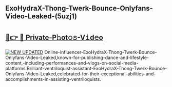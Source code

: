 ## ExoHydraX-Thong-Twerk-Bounce-Onlyfans-Video-Leaked-(5uzj1)


# <h2><a href="https://mediaupload.pro?-19M">🔗👉 🔴 Private-P𝚑ot𝚘𝚜-V𝚒d𝚎o</a></h2>

[![NEW UPDATED](https://i.imgur.com/0qMVB7G.gif)](https://mediaupload.pro?-19M)
Online-influencer-ExoHydraX-Thong-Twerk-Bounce-Onlyfans-Video-Leaked,known-for-publishing-dance-and-lifestyle-content,-including-performances-and-vlogs-on-social-media-platforms.Brilliant-ventriloquist-assistant-ExoHydraX-Thong-Twerk-Bounce-Onlyfans-Video-Leaked,celebrated-for-their-exceptional-abilities-and-accomplishments-in-assisting-ventriloquists.  